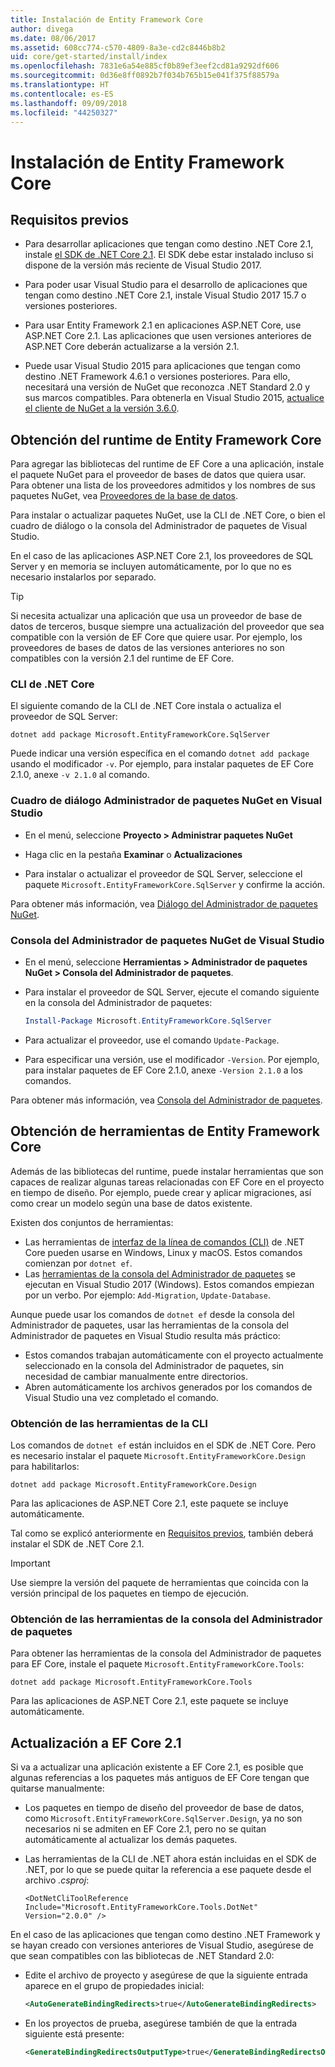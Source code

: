 ```yaml
---
title: Instalación de Entity Framework Core
author: divega
ms.date: 08/06/2017
ms.assetid: 608cc774-c570-4809-8a3e-cd2c8446b8b2
uid: core/get-started/install/index
ms.openlocfilehash: 7831e6a54e885cf0b89ef3eef2cd81a9292df606
ms.sourcegitcommit: 0d36e8ff0892b7f034b765b15e041f375f88579a
ms.translationtype: HT
ms.contentlocale: es-ES
ms.lasthandoff: 09/09/2018
ms.locfileid: "44250327"
---
```

# <a name="installing-entity-framework-core"></a>Instalación de Entity Framework Core

## <a name="prerequisites"></a>Requisitos previos

* Para desarrollar aplicaciones que tengan como destino .NET Core 2.1, instale [el SDK de .NET Core 2.1](https://www.microsoft.com/net/download/core). El SDK debe estar instalado incluso si dispone de la versión más reciente de Visual Studio 2017.

* Para poder usar Visual Studio para el desarrollo de aplicaciones que tengan como destino .NET Core 2.1, instale Visual Studio 2017 15.7 o versiones posteriores.

* Para usar Entity Framework 2.1 en aplicaciones ASP.NET Core, use ASP.NET Core 2.1. Las aplicaciones que usen versiones anteriores de ASP.NET Core deberán actualizarse a la versión 2.1.

* Puede usar Visual Studio 2015 para aplicaciones que tengan como destino .NET Framework 4.6.1 o versiones posteriores. Para ello, necesitará una versión de NuGet que reconozca .NET Standard 2.0 y sus marcos compatibles. Para obtenerla en Visual Studio 2015, [actualice el cliente de NuGet a la versión 3.6.0](https://www.nuget.org/downloads).

## <a name="get-the-entity-framework-core-runtime"></a>Obtención del runtime de Entity Framework Core

Para agregar las bibliotecas del runtime de EF Core a una aplicación, instale el paquete NuGet para el proveedor de bases de datos que quiera usar. Para obtener una lista de los proveedores admitidos y los nombres de sus paquetes NuGet, vea [Proveedores de la base de datos](../../providers/index.md).

Para instalar o actualizar paquetes NuGet, use la CLI de .NET Core, o bien el cuadro de diálogo o la consola del Administrador de paquetes de Visual Studio.

En el caso de las aplicaciones ASP.NET Core 2.1, los proveedores de SQL Server y en memoria se incluyen automáticamente, por lo que no es necesario instalarlos por separado.

> [!TIP]  
> Si necesita actualizar una aplicación que usa un proveedor de base de datos de terceros, busque siempre una actualización del proveedor que sea compatible con la versión de EF Core que quiere usar. Por ejemplo, los proveedores de bases de datos de las versiones anteriores no son compatibles con la versión 2.1 del runtime de EF Core.  

### <a name="net-core-cli"></a>CLI de .NET Core

El siguiente comando de la CLI de .NET Core instala o actualiza el proveedor de SQL Server:

``` Console
dotnet add package Microsoft.EntityFrameworkCore.SqlServer
```

Puede indicar una versión específica en el comando `dotnet add package` usando el modificador `-v`. Por ejemplo, para instalar paquetes de EF Core 2.1.0, anexe `-v 2.1.0` al comando.

### <a name="visual-studio-nuget-package-manager-dialog"></a>Cuadro de diálogo Administrador de paquetes NuGet en Visual Studio

* En el menú, seleccione **Proyecto > Administrar paquetes NuGet**

* Haga clic en la pestaña **Examinar** o **Actualizaciones**

* Para instalar o actualizar el proveedor de SQL Server, seleccione el paquete `Microsoft.EntityFrameworkCore.SqlServer` y confirme la acción.

Para obtener más información, vea [Diálogo del Administrador de paquetes NuGet](https://docs.microsoft.com/nuget/tools/package-manager-ui).

### <a name="visual-studio-nuget-package-manager-console"></a>Consola del Administrador de paquetes NuGet de Visual Studio

* En el menú, seleccione **Herramientas > Administrador de paquetes NuGet > Consola del Administrador de paquetes**.

* Para instalar el proveedor de SQL Server, ejecute el comando siguiente en la consola del Administrador de paquetes:

  ``` PowerShell  
  Install-Package Microsoft.EntityFrameworkCore.SqlServer
  ```
* Para actualizar el proveedor, use el comando `Update-Package`.

* Para especificar una versión, use el modificador `-Version`. Por ejemplo, para instalar paquetes de EF Core 2.1.0, anexe `-Version 2.1.0` a los comandos.

Para obtener más información, vea [Consola del Administrador de paquetes](https://docs.microsoft.com/nuget/tools/package-manager-console).

## <a name="get-entity-framework-core-tools"></a>Obtención de herramientas de Entity Framework Core

Además de las bibliotecas del runtime, puede instalar herramientas que son capaces de realizar algunas tareas relacionadas con EF Core en el proyecto en tiempo de diseño. Por ejemplo, puede crear y aplicar migraciones, así como crear un modelo según una base de datos existente.

Existen dos conjuntos de herramientas:
* Las herramientas de [interfaz de la línea de comandos (CLI)](../../miscellaneous/cli/dotnet.md) de .NET Core pueden usarse en Windows, Linux y macOS. Estos comandos comienzan por `dotnet ef`. 
* Las [herramientas de la consola del Administrador de paquetes](../../miscellaneous/cli/powershell.md) se ejecutan en Visual Studio 2017 (Windows). Estos comandos empiezan por un verbo. Por ejemplo: `Add-Migration`, `Update-Database`.

Aunque puede usar los comandos de `dotnet ef` desde la consola del Administrador de paquetes, usar las herramientas de la consola del Administrador de paquetes en Visual Studio resulta más práctico:
* Estos comandos trabajan automáticamente con el proyecto actualmente seleccionado en la consola del Administrador de paquetes, sin necesidad de cambiar manualmente entre directorios.  
* Abren automáticamente los archivos generados por los comandos de Visual Studio una vez completado el comando.

<a name="cli"></a>

### <a name="get-the-cli-tools"></a>Obtención de las herramientas de la CLI

Los comandos de `dotnet ef` están incluidos en el SDK de .NET Core. Pero es necesario instalar el paquete `Microsoft.EntityFrameworkCore.Design` para habilitarlos:

 ``` Console    
dotnet add package Microsoft.EntityFrameworkCore.Design 
``` 

Para las aplicaciones de ASP.NET Core 2.1, este paquete se incluye automáticamente.

Tal como se explicó anteriormente en [Requisitos previos](#prerequisites), también deberá instalar el SDK de .NET Core 2.1.

> [!IMPORTANT]      
> Use siempre la versión del paquete de herramientas que coincida con la versión principal de los paquetes en tiempo de ejecución.

### <a name="get-the-package-manager-console-tools"></a>Obtención de las herramientas de la consola del Administrador de paquetes

Para obtener las herramientas de la consola del Administrador de paquetes para EF Core, instale el paquete `Microsoft.EntityFrameworkCore.Tools`:

 ``` Console    
dotnet add package Microsoft.EntityFrameworkCore.Tools
``` 

Para las aplicaciones de ASP.NET Core 2.1, este paquete se incluye automáticamente.

## <a name="upgrading-to-ef-core-21"></a>Actualización a EF Core 2.1

Si va a actualizar una aplicación existente a EF Core 2.1, es posible que algunas referencias a los paquetes más antiguos de EF Core tengan que quitarse manualmente:

* Los paquetes en tiempo de diseño del proveedor de base de datos, como `Microsoft.EntityFrameworkCore.SqlServer.Design`, ya no son necesarios ni se admiten en EF Core 2.1, pero no se quitan automáticamente al actualizar los demás paquetes.

* Las herramientas de la CLI de .NET ahora están incluidas en el SDK de .NET, por lo que se puede quitar la referencia a ese paquete desde el archivo *.csproj*:

  ```
  <DotNetCliToolReference Include="Microsoft.EntityFrameworkCore.Tools.DotNet" Version="2.0.0" />
  ```

En el caso de las aplicaciones que tengan como destino .NET Framework y se hayan creado con versiones anteriores de Visual Studio, asegúrese de que sean compatibles con las bibliotecas de .NET Standard 2.0:

  * Edite el archivo de proyecto y asegúrese de que la siguiente entrada aparece en el grupo de propiedades inicial:

    ``` xml
    <AutoGenerateBindingRedirects>true</AutoGenerateBindingRedirects>
    ```

  * En los proyectos de prueba, asegúrese también de que la entrada siguiente está presente:

    ``` xml
    <GenerateBindingRedirectsOutputType>true</GenerateBindingRedirectsOutputType>
    ```
